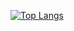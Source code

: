 [![Top Langs](https://github-readme-stats.vercel.app/api/top-langs/?username=Mauma9)](https://github.com/anuraghazra/github-readme-stats)
